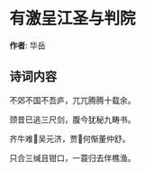 # 有激呈江圣与判院

**作者**: 华岳

## 诗词内容

不郊不国不吾庐，兀兀腾腾十载余。

颈昔已逃三尺剑，腹今犹秘九畴书。

齐牛难𦶟吴元济，贾𫛳何惭董仲舒。

只合三缄且钳口，一蓑归去伴樵渔。


